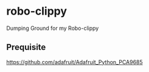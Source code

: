 # robo-clippy
Dumping Ground for my Robo-clippy

## Prequisite

https://github.com/adafruit/Adafruit_Python_PCA9685

